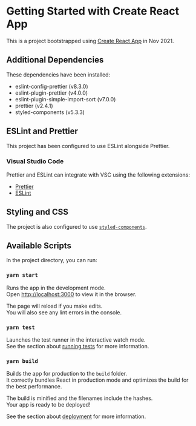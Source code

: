 # Getting Started with Create React App

This is a project bootstrapped using [Create React App](https://github.com/facebook/create-react-app) in Nov 2021.

## Additional Dependencies

These dependencies have been installed:

* eslint-config-prettier (v8.3.0)
* eslint-plugin-prettier (v4.0.0)
* eslint-plugin-simple-import-sort (v7.0.0)
* prettier (v2.4.1)
* styled-components (v5.3.3)

## ESLint and Prettier

This project has been configured to use ESLint alongside Prettier.

### Visual Studio Code

Prettier and ESLint can integrate with VSC using the following extensions:

* [Prettier](https://marketplace.visualstudio.com/items?itemName=esbenp.prettier-vscode)
* [ESLint](https://marketplace.visualstudio.com/items?itemName=dbaeumer.vscode-eslint)

## Styling and CSS

The project is also configured to use [`styled-components`](http://styled-components.com).

## Available Scripts

In the project directory, you can run:

### `yarn start`

Runs the app in the development mode.\
Open [http://localhost:3000](http://localhost:3000) to view it in the browser.

The page will reload if you make edits.\
You will also see any lint errors in the console.

### `yarn test`

Launches the test runner in the interactive watch mode.\
See the section about [running tests](https://facebook.github.io/create-react-app/docs/running-tests) for more information.

### `yarn build`

Builds the app for production to the `build` folder.\
It correctly bundles React in production mode and optimizes the build for the best performance.

The build is minified and the filenames include the hashes.\
Your app is ready to be deployed!

See the section about [deployment](https://facebook.github.io/create-react-app/docs/deployment) for more information.
